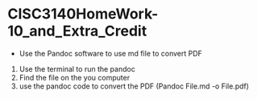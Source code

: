 # CISC3140HomeWork-10_and_Extra_Credit

- Use the Pandoc software to use md file to convert PDF

1. Use the terminal to run the pandoc
2. Find the file on the you computer
3. use the pandoc code to convert the PDF (Pandoc File.md -o File.pdf)
